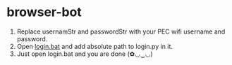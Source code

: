 # browser-bot

1. Replace usernamStr and passwordStr with your PEC wifi username and password.
2. Open [login.bat]("./login.bat") and add absolute path to login.py in it. 
3. Just open login.bat and you are done (✿◡‿◡)